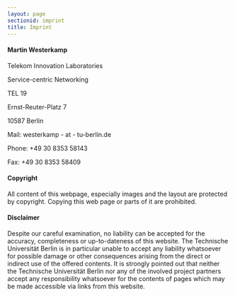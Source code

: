 ```yaml
---
layout: page
sectionid: imprint
title: Imprint
---
```


#### **Martin Westerkamp**

Telekom Innovation Laboratories

Service-centric Networking

TEL 19

Ernst-Reuter-Platz 7

10587 Berlin

Mail: westerkamp - at - tu-berlin.de

Phone: +49 30 8353 58143

Fax: +49 30 8353 58409

#### **Copyright**

All content of this webpage, especially images and the layout are protected by copyright. Copying this web page or parts of it are prohibited.

#### **Disclaimer**

Despite our careful examination, no liability can be accepted for the accuracy, completeness or up-to-dateness of this website. The Technische Universität Berlin is in particular unable to accept any liability whatsoever for possible damage or other consequences arising from the direct or indirect use of the offered contents. It is strongly pointed out that neither the Technische Universität Berlin nor any of the involved project partners accept any responsibility whatsoever for the contents of pages which may be made accessible via links from this website.
